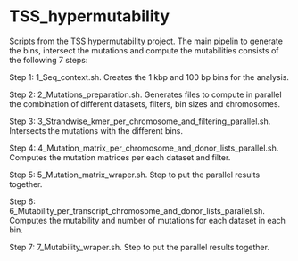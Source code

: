 # TSS_hypermutability

Scripts from the TSS hypermutability project. The main pipelin to generate the bins, intersect the mutations and compute the mutabilities consists of the following 7 steps:

Step 1: 1_Seq_context.sh. Creates the 1 kbp and 100 bp bins for the analysis.

Step 2: 2_Mutations_preparation.sh. Generates files to compute in parallel the combination of different datasets, filters, bin sizes and chromosomes. 

Step 3: 3_Strandwise_kmer_per_chromosome_and_filtering_parallel.sh. Intersects the mutations with the different bins. 

Step 4: 4_Mutation_matrix_per_chromosome_and_donor_lists_parallel.sh. Computes the mutation matrices per each dataset and filter.

Step 5: 5_Mutation_matrix_wraper.sh. Step to put the parallel results together.

Step 6: 6_Mutability_per_transcript_chromosome_and_donor_lists_parallel.sh. Computes the mutability and number of mutations for each dataset in each bin.

Step 7: 7_Mutability_wraper.sh. Step to put the parallel results together.
